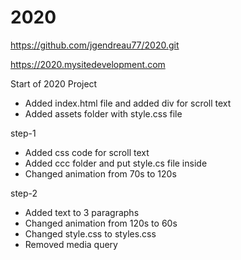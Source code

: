 # 2020

https://github.com/jgendreau77/2020.git

https://2020.mysitedevelopment.com

Start of 2020 Project
- Added index.html file and added div for scroll text 
- Added assets folder with style.css file

step-1
- Added css code for scroll text
- Added ccc folder and put style.cs file inside
- Changed animation from 70s to 120s

step-2
- Added text to 3 paragraphs
- Changed animation from 120s to 60s
- Changed style.css to styles.css
- Removed media query